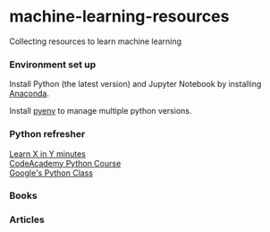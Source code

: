 # machine-learning-resources
Collecting resources to learn machine learning

### Environment set up
Install Python (the latest version) and Jupyter Notebook by installing [Anaconda](https://www.continuum.io/downloads).  

Install [pyenv](https://anil.io/blog/python/pyenv/using-pyenv-to-install-multiple-python-versions-tox/) to manage multiple python versions.

### Python refresher
[Learn X in Y minutes](https://learnxinyminutes.com/docs/python3/)  
[CodeAcademy Python Course](https://www.codecademy.com/learn/python)  
[Google's Python Class](https://developers.google.com/edu/python/?hl=en)  

### Books

### Articles



